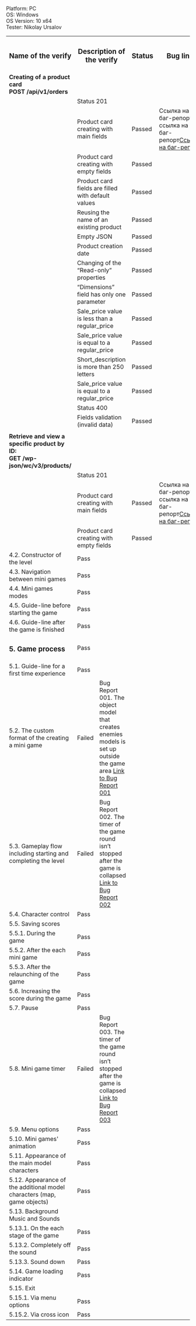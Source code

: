 
  Platform: PC<br>
  OS: Windows<br> 
  OS Version: 10 x64<br>
  Tester: Nikolay Ursalov<br>

<table>
  <tr>
    <th colspan="2"><h3>Name of the verify</h3></th>
    <th colspan="2"><h3>Description of the verify</h3></th>
    <th><h3>Status</h3></th>
    <th colspan="2"><h3>Bug link</h3></th>
  </tr>

  <tr>
    <td colspan="2"><b>Creating of a product card <br>POST /api/v1/orders<b></td>
    <td colspan="2"></td>
    <td></td>
    <td colspan="2"></td>
  </tr>
  <tr>
    <td colspan="2"></td>
    <td colspan="2">Status 201</td>
    <td></td>
    <td colspan="2"></td>
  </tr>
<tr>
    <td colspan="2"></td>
    <td colspan="2">Product card creating with main fields</td>
    <td>Passed</td>
    <td colspan="2">Ссылка на баг-репорт ссылка на баг-репорт<a href="https://docs.google.com/spreadsheets/d/1meeA4eLDlrvXyTQUmsVTSgXwGKC_EpaXH5ZwLcABQ_E/edit#gid=0">Ссылка на баг-репорт</a></td>
</tr>
<tr>
    <td colspan="2"></td>
    <td colspan="2">Product card creating with empty fields</td>
    <td>Passed</td>
    <td></td>
</tr>
<tr>
    <td colspan="2"></td>
    <td colspan="2">Product card fields are filled with default values</td>
    <td>Passed</td>
    <td></td>
</tr>
<tr>
    <td colspan="2"></td>
    <td colspan="2">Reusing the name of an existing product</td>
    <td>Passed</td>
    <td></td>
</tr>
      
<tr>
    <td colspan="2"></td>
    <td colspan="2">Empty JSON</td>
    <td>Passed</td>
    <td></td>
</tr>

<tr>
    <td colspan="2"></td>
    <td colspan="2">Product creation date</td>
    <td>Passed</td>
    <td></td>
</tr>

<tr>
    <td colspan="2"></td>
    <td colspan="2">Changing of the “Read-only” properties</td>
    <td>Passed</td>
    <td></td>
</tr>
<tr>
    <td colspan="2"></td>
    <td colspan="2">“Dimensions” field has only one parameter</td>
    <td>Passed</td>
    <td></td>

</tr>


<tr>
    <td colspan="2"></td>
    <td colspan="2">Sale_price value is less than a regular_price</td>
    <td>Passed</td>
    <td></td>
</tr>
<tr>
    <td colspan="2"></td>
    <td colspan="2">Sale_price value is equal to a regular_price</td>
    <td>Passed</td>
    <td></td>
</tr>
<tr>
    <td colspan="2"></td>
    <td colspan="2">Short_description is more than 250 letters</td>
    <td>Passed</td>
    <td></td>
</tr>

<tr>
    <td colspan="2"></td>
    <td colspan="2">Sale_price value is equal to a regular_price</td>
    <td>Passed</td>
    <td></td>
</tr>
<tr>
    <td colspan="2"></td>
    <td colspan="2">Status 400</td>
    <td></td>
    <td></td>
</tr>
<tr>
    <td colspan="2"></td>
    <td colspan="2">Fields validation (invalid data)</td>
    <td>Passed</td>
    <td></td>
</tr>
<tr>
    <td colspan="2"></td>
    <td colspan="2"></td>
    <td></td>
    <td></td>
</tr>


<tr>
    <td colspan="2"><b>Retrieve and view a specific product by ID: <br>GET <b></b>/wp-json/wc/v3/products/<id><b></td>
    <td colspan="2"></td>
    <td></td>
    <td colspan="2"></td>
  </tr>
  <tr>
    <td colspan="2"></td>
    <td colspan="2">Status 201</td>
    <td></td>
    <td colspan="2"></td>
  </tr>
<tr>
    <td colspan="2"></td>
    <td colspan="2">Product card creating with main fields</td>
    <td>Passed</td>
    <td colspan="2">Ссылка на баг-репорт ссылка на баг-репорт<a href="https://docs.google.com/spreadsheets/d/1meeA4eLDlrvXyTQUmsVTSgXwGKC_EpaXH5ZwLcABQ_E/edit#gid=0">Ссылка на баг-репорт</a></td>
</tr>
<tr>
    <td colspan="2"></td>
    <td colspan="2">Product card creating with empty fields</td>
    <td>Passed</td>
    <td></td>
</tr>



<tr>
  <td colspan="2">4.2. Constructor of the level</td>
  <td>Pass</td>
  <td></td>
</tr>
<tr>
  <td colspan="2">4.3. Navigation between mini games</td>
  <td>Pass</td>
  <td></td>
</tr>
<tr>
  <td colspan="2">4.4. Mini games modes</td>
  <td>Pass</td>
  <td></td>
</tr>
<tr>
  <td colspan="2">4.5. Guide-line before starting the game </td>
  <td>Pass</td>
  <td></td>
</tr>
<tr>
  <td colspan="2">4.6. Guide-line after the game is finished</td>
  <td>Pass</td>
  <td></td>
</tr>

<tr>
  <td colspan="2"><h3>5. Game process</h3></td>
  <td>Pass</td>
  <td></td>
</tr>
<tr>
  <td colspan="2">5.1. Guide-line for a first time experience</td>
  <td>Pass</td>
  <td></td>
</tr>
<tr>
  <td colspan="2">5.2. The custom format of the creating a mini game</td>
  <td>Failed</td>
  <td>Bug Report 001. The object model that creates enemies models is set up outside the game area <a href="https://docs.google.com/spreadsheets/d/1AkTl4XcBWRuirASFcQn99zarTem1yJeD/edit?usp=drive_link">Link to Bug Report 001</a></td>
</tr>

<tr>
  <td colspan="2">5.3. Gameplay flow including starting and completing the level</td>
  <td>Failed</td>
  <td>Bug Report 002. The timer of the game round isn’t stopped after the game is collapsed
  <a href="https://docs.google.com/spreadsheets/d/1MWLGoraF_eIUYwD_x6T1-P8UT2ttqVMi/edit?usp=drive_link&ouid=102543284257195464370&rtpof=true&sd=true">Link to Bug Report 002</a>
  </td>
</tr>
<tr>
  <td colspan="2">5.4. Character control </td>
  <td>Pass</td>
  <td></td>
</tr>
<tr>
  <td colspan="2">5.5. Saving scores</td>
  <td></td>
  <td></td>
</tr>
<tr>
  <td colspan="2">5.5.1. During the game</td>
  <td>Pass</td>
  <td></td>
</tr>
<tr>
  <td colspan="2">5.5.2. After the each mini game</td>
  <td>Pass</td>
  <td></td>
</tr>
<tr>
  <td colspan="2">5.5.3. After the relaunching of the game</td>
  <td>Pass</td>
  <td></td>
</tr>
<tr>
  <td colspan="2">5.6. Increasing the score during the game</td>
  <td>Pass</td>
  <td></td>
</tr>
<tr>
  <td colspan="2">5.7. Pause</td>
  <td>Pass</td>
  <td></td>
</tr>
<tr>
  <td colspan="2">5.8. Mini game timer</td>
  <td>Failed</td>
  <td>Bug Report 003. The timer of the game round isn’t stopped after the game is collapsed   
  <a href="https://docs.google.com/spreadsheets/d/1dYIw_f5Ee45g1lpl0jiZws-KVrvgtIQU/edit?usp=drive_link&ouid=102543284257195464370&rtpof=true&sd=true">Link to Bug Report 003</a></td>
</tr>



<tr>
  <td colspan="2">5.9. Menu options</td>
  <td>Pass</td>
  <td></td>
</tr>
<tr>
  <td colspan="2">5.10. Mini games' animation</td>
  <td>Pass</td>
  <td></td>
</tr>
<tr>
  <td colspan="2">5.11. Appearance of the main model characters</td>
  <td>Pass</td>
  <td></td>
</tr>
<tr>
  <td colspan="2">5.12. Appearance of the additional model characters (map, game objects)</td>
  <td>Pass</td>
  <td></td>
</tr>
<tr>
  <td colspan="2">5.13. Background Music and Sounds</td>
  <td></td>
  <td></td>
</tr>
<tr>
  <td colspan="2">5.13.1. On the each stage of the game</td>
  <td>Pass</td>
  <td></td>
</tr>
<tr>
  <td colspan="2">5.13.2. Сompletely off the sound</td>
  <td>Pass</td>
  <td></td>
</tr>
<tr>
  <td colspan="2">5.13.3. Sound down</td>
  <td>Pass</td>
  <td></td>
</tr>
                                         
<tr>
  <td colspan="2">5.14. Game loading indicator</td>
  <td>Pass</td>
  <td></td>
</tr>
<tr>
  <td colspan="2">5.15. Exit</td>
  <td></td>
  <td></td>
</tr>
<tr>
  <td colspan="2">5.15.1. Via menu options</td>
  <td>Pass</td>
  <td></td>
</tr>
<tr>
  <td colspan="2">5.15.2. Via cross icon</td>
  <td>Pass</td>
  <td></td>
</tr>


</table>


